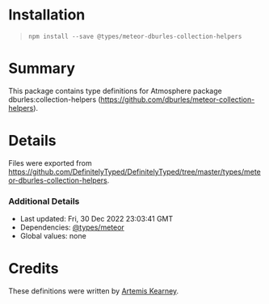 # Installation
> `npm install --save @types/meteor-dburles-collection-helpers`

# Summary
This package contains type definitions for Atmosphere package dburles:collection-helpers (https://github.com/dburles/meteor-collection-helpers).

# Details
Files were exported from https://github.com/DefinitelyTyped/DefinitelyTyped/tree/master/types/meteor-dburles-collection-helpers.

### Additional Details
 * Last updated: Fri, 30 Dec 2022 23:03:41 GMT
 * Dependencies: [@types/meteor](https://npmjs.com/package/@types/meteor)
 * Global values: none

# Credits
These definitions were written by [Artemis Kearney](https://github.com/artemiswkearney).
